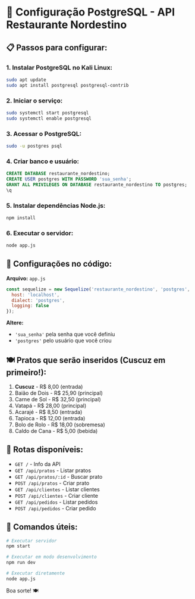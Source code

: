 # 🐘 Configuração PostgreSQL - API Restaurante Nordestino

## 📋 Passos para configurar:

### 1. Instalar PostgreSQL no Kali Linux:
```bash
sudo apt update
sudo apt install postgresql postgresql-contrib
```

### 2. Iniciar o serviço:
```bash
sudo systemctl start postgresql
sudo systemctl enable postgresql
```

### 3. Acessar o PostgreSQL:
```bash
sudo -u postgres psql
```

### 4. Criar banco e usuário:
```sql
CREATE DATABASE restaurante_nordestino;
CREATE USER postgres WITH PASSWORD 'sua_senha';
GRANT ALL PRIVILEGES ON DATABASE restaurante_nordestino TO postgres;
\q
```

### 5. Instalar dependências Node.js:
```bash
npm install
```

### 6. Executar o servidor:
```bash
node app.js
```

## 🎯 Configurações no código:

**Arquivo:** `app.js`
```javascript
const sequelize = new Sequelize('restaurante_nordestino', 'postgres', 'sua_senha', {
  host: 'localhost',
  dialect: 'postgres',
  logging: false
});
```

**Altere:**
- `'sua_senha'` pela senha que você definiu
- `'postgres'` pelo usuário que você criou

## 🍽️ Pratos que serão inseridos (Cuscuz em primeiro!):

1. **Cuscuz** - R$ 8,00 (entrada)
2. Baião de Dois - R$ 25,90 (principal)
3. Carne de Sol - R$ 32,50 (principal)
4. Vatapá - R$ 28,00 (principal)
5. Acarajé - R$ 8,50 (entrada)
6. Tapioca - R$ 12,00 (entrada)
7. Bolo de Rolo - R$ 18,00 (sobremesa)
8. Caldo de Cana - R$ 5,00 (bebida)

## 🚀 Rotas disponíveis:

- `GET /` - Info da API
- `GET /api/pratos` - Listar pratos
- `GET /api/pratos/:id` - Buscar prato
- `POST /api/pratos` - Criar prato
- `GET /api/clientes` - Listar clientes
- `POST /api/clientes` - Criar cliente
- `GET /api/pedidos` - Listar pedidos
- `POST /api/pedidos` - Criar pedido

## 🎯 Comandos úteis:

```bash
# Executar servidor
npm start

# Executar em modo desenvolvimento
npm run dev

# Executar diretamente
node app.js
```

Boa sorte! 🍽️ 